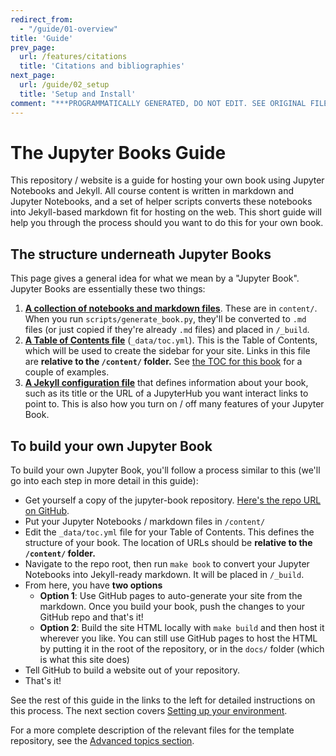 ```yaml
---
redirect_from:
  - "/guide/01-overview"
title: 'Guide'
prev_page:
  url: /features/citations
  title: 'Citations and bibliographies'
next_page:
  url: /guide/02_setup
  title: 'Setup and Install'
comment: "***PROGRAMMATICALLY GENERATED, DO NOT EDIT. SEE ORIGINAL FILES IN /content***"
---
```

# The Jupyter Books Guide

This repository / website is a guide for hosting your own book using
Jupyter Notebooks and Jekyll. All course content is written in markdown and
Jupyter Notebooks, and a set of helper scripts converts these notebooks into
Jekyll-based markdown fit for hosting on the web. This short guide will
help you through the process should you want to do this for your own book.

## The structure underneath Jupyter Books

This page gives a general idea for what we mean by a "Jupyter Book". Jupyter Books
are essentially these two things:

1. [**A collection of notebooks and markdown files**](https://github.com/choldgraf/jupyter-book/tree/master/content). These are in `content/`. When you run `scripts/generate_book.py`,
   they'll be converted to `.md` files (or just copied if they're already `.md` files) and placed in `/_build`.
2. [**A Table of Contents file**](https://github.com/choldgraf/jupyter-book/tree/master/_data/toc.yml) (`_data/toc.yml`). This is
   the Table of Contents, which will be used to create the sidebar for your site. Links in this file are **relative to the `/content/` folder.**
   See [the TOC for this book](https://github.com/choldgraf/jupyter-book/tree/master/_data/toc.yml) for a couple of examples.
3. [**A Jekyll configuration file**](https://github.com/choldgraf/jupyter-book/tree/master/config.yml) that defines information about your book,
   such as its title or the URL of a JupyterHub you want interact links to point to. This is also how you turn on / off many features
   of your Jupyter Book.

## To build your own Jupyter Book

To build your own Jupyter Book, you'll follow a process similar to this (we'll go into each
step in more detail in this guide):

* Get yourself a copy of the jupyter-book repository. [Here's the repo URL on GitHub](https://github.com/choldgraf/jupyter-book).
* Put your Jupyter Notebooks / markdown files in `/content/`
* Edit the `_data/toc.yml` file for your Table of Contents. This defines the structure
  of your book. The location of URLs should be **relative to the `/content/` folder.**
* Navigate to the repo root, then run `make book` to convert your Jupyter Notebooks into Jekyll-ready markdown. It will be placed in `/_build`.
* From here, you have **two options**
    * **Option 1**: Use GitHub pages to auto-generate your site from the markdown. Once you build your book, push the
      changes to your GitHub repo and that's it!
    * **Option 2**: Build the site HTML locally with `make build` and then host it wherever you like. You can still use
      GitHub pages to host the HTML by putting it in the root of the repository, or in the `docs/` folder (which is what
      this site does)
* Tell GitHub to build a website out of your repository.
* That's it!

See the rest of this guide in the links to the left for detailed
instructions on this process. The next section covers [Setting up your environment](02_setup.html).

For a more complete description of the relevant files for the template repository,
see the [Advanced topics section](../07_advanced).

